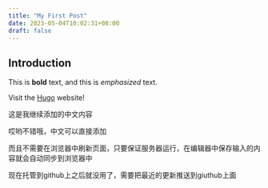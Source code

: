 ```yaml
---
title: "My First Post"
date: 2023-05-04T10:02:31+08:00
draft: false
---
```


## Introduction

This is **bold** text, and this is *emphasized* text.

Visit the [Hugo](https://gohugo.io) website!

这是我继续添加的中文内容

哎哟不错哦，中文可以直接添加

而且不需要在浏览器中刷新页面，只要保证服务器运行，在编辑器中保存输入的内容就会自动同步到浏览器中

现在托管到github上之后就没用了，需要把最近的更新推送到giuthub上面
